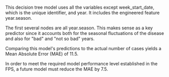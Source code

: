 This decision tree model uses all the variables except week\_start\_date, which is the unique identifier, and year. It includes the engineered feature year.season.

The first several nodes are all year.season. This makes sense as a key predictor since it accounts both for the seasonal fluctuations of the disease and also for "bad" and "not so bad" years.

Comparing this model's predictions to the actual number of cases yields a Mean Absolute Error (MAE) of 11.5.

In order to meet the required model performance level established in the FPS, a future model must reduce the MAE by 7.5.
